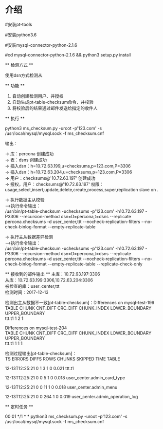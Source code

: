 介绍
============
#安装pt-tools

#安装python3.6 <br>

#安装mysql-connector-python-2.1.6 <br>

#cd mysql-connector-python-2.1.6 && python3 setup.py install

** 检测方式 **

使用dsn方式检测从

** 功能 **
1. 自动创建检测用户、并授权
2. 自动生成pt-table-checksum命令，并校验
3. 将校验后的结果通过邮件发送给指定的收件人
	
** 执行 **

python3 ms_checksum.py -uroot -p'123.com' -s /usr/local/mysql/mysql.sock -f ms_checksum.cnf


输出：

-> 库：percona 创建成功 <br>
-> 表：dsns 创建成功 <br>
-> 插入dsn：h=10.72.63.199,u=checksums,p=123.com,P=3306 <br>
-> 插入dsn：h=10.72.63.204,u=checksums,p=123.com,P=3306 <br> 
-> 用户：checksums@'10.72.63.197' 创建成功 <br>
-> 授权，用户：checksums@'10.72.63.197' 权限：usage,select,insert,update,delete,create,process,super,replication slave on *.* <br>

-> 执行数据主从校验 <br>
-->执行命令输出：<br>
/usr/bin/pt-table-checksum -uchecksums -p'123.com' -h10.72.63.197 -P3306 --recursion-method dsn=D=percona,t=dsns --replicate percona.checksums -d user_center,ttt --nocheck-replication-filters --no-check-binlog-format --empty-replicate-table <br>

-> 执行主从数据差异检测 <br>
-->执行命令输出：<br>
/usr/bin/pt-table-checksum -uchecksums -p'123.com' -h10.72.63.197 -P3306 --recursion-method dsn=D=percona,t=dsns --replicate percona.checksums -d user_center,ttt --nocheck-replication-filters --no-check-binlog-format --empty-replicate-table --replicate-check-only <br>

** 接收到的邮件输出 **
主库：10.72.63.197:3306 <br>
从库：10.72.63.199:3306,10.72.63.204:3306 <br>
被检查的库：user_center,ttt <br>
检测时间：2017-12-13 <br>


检测出主从数据不一致[pt-table-checksum]：Differences on mysql-test-199 <br>
TABLE CHUNK CNT_DIFF CRC_DIFF CHUNK_INDEX LOWER_BOUNDARY UPPER_BOUNDARY <br>
ttt.t1 1 2 1 <br>

Differences on mysql-test-204 <br>
TABLE CHUNK CNT_DIFF CRC_DIFF CHUNK_INDEX LOWER_BOUNDARY UPPER_BOUNDARY <br>
ttt.t1 1 1 1 <br>

检测过程输出[pt-table-checksum]：<br>
						TS ERRORS  DIFFS     ROWS  CHUNKS SKIPPED    TIME TABLE <br>
						
12-13T12:25:21      0      1        3       1       0   0.021 ttt.t1 <br>

12-13T12:25:21      0      0        5       1       0   0.018 user_center.admin_card_type <br>

12-13T12:25:21      0      0       11       1       0   0.018 user_center.admin_menu <br>

12-13T12:25:21      0      0      264       1       0   0.019 user_center.admin_operation_log <br>


** 定时任务 **

00 01 */1 * * python3 ms_checksum.py -uroot -p'123.com' -s /usr/local/mysql/mysql.sock -f ms_checksum.cnf
